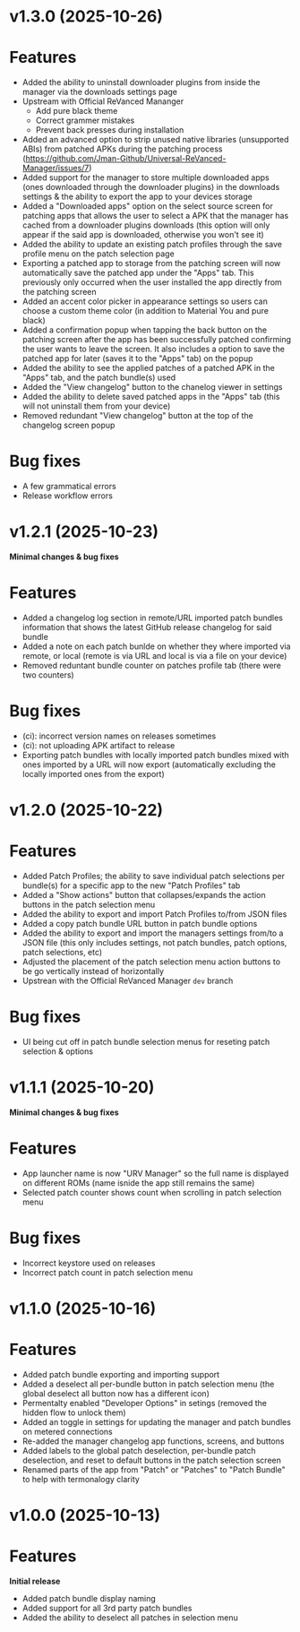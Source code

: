 # v1.3.0 (2025-10-26)


# Features

- Added the ability to uninstall downloader plugins from inside the manager via the downloads settings page
- Upstream with Official ReVanced Mananger
  - Add pure black theme
  - Correct grammer mistakes
  - Prevent back presses during installation
- Added an advanced option to strip unused native libraries (unsupported ABIs) from patched APKs during the patching process (https://github.com/Jman-Github/Universal-ReVanced-Manager/issues/7)
- Added support for the manager to store multiple downloaded apps (ones downloaded through the downloader plugins) in the downloads settings & the ability to export the app to your devices storage
- Added a "Downloaded apps" option on the select source screen for patching apps that allows the user to select a APK that the manager has cached from a downloader plugins downloads (this option will only appear if the said app is downloaded, otherwise you won't see it)
- Added the ability to update an existing patch profiles through the save profile menu on the patch selection page
- Exporting a patched app to storage from the patching screen will now automatically save the patched app under the "Apps" tab. This previously only occurred when the user installed the app directly from the patching screen
- Added an accent color picker in appearance settings so users can choose a custom theme color (in addition to Material You and pure black)
- Added a confirmation popup when tapping the back button on the patching screen after the app has been successfully patched confirming the user wants to leave the screen. It also includes a option to save the patched app for later (saves it to the "Apps" tab) on the popup
- Added the ability to see the applied patches of a patched APK in the "Apps" tab, and the patch bundle(s) used
- Added the "View changelog" button to the chanelog viewer in settings
- Added the ability to delete saved patched apps in the "Apps" tab (this will not uninstall them from your device)
- Removed redundant "View changelog" button at the top of the changelog screen popup


# Bug fixes

- A few grammatical errors
- Release workflow errors


# v1.2.1 (2025-10-23)
**Minimal changes & bug fixes**


# Features

- Added a changelog log section in remote/URL imported patch bundles information that shows the latest GitHub release changelog for said bundle
- Added a note on each patch bunlde on whether they where imported via remote, or local (remote is via URL and local is via a file on your device)
- Removed reduntant bundle counter on patches profile tab (there were two counters)


# Bug fixes

- (ci): incorrect version names on releases sometimes
- (ci): not uploading APK artifact to release
- Exporting patch bundles with locally imported patch bundles mixed with ones imported by a URL will now export (automatically excluding the locally imported ones from the export)


# v1.2.0 (2025-10-22)


# Features

- Added Patch Profiles; the ability to save individual patch selections per bundle(s) for a specific app to the new "Patch Profiles" tab
- Added a "Show actions" button that collapses/expands the action buttons in the patch selection menu
- Added the ability to export and import Patch Profiles to/from JSON files
- Added a copy patch bundle URL button in patch bundle options
- Added the ability to export and import the managers settings from/to a JSON file (this only includes settings, not patch bundles, patch options, patch selections, etc)
- Adjusted the placement of the patch selection menu action buttons to be go vertically instead of horizontally
- Upstrean with the Official ReVanced Manager `dev` branch


# Bug fixes

- UI being cut off in patch bundle selection menus for reseting patch selection & options


# v1.1.1 (2025-10-20)
**Minimal changes & bug fixes**


# Features

- App launcher name is now "URV Manager" so the full name is displayed on different ROMs (name isnide the app still remains the same)
- Selected patch counter shows count when scrolling in patch selection menu

# Bug fixes

- Incorrect keystore used on releases
- Incorrect patch count in patch selection menu


# v1.1.0 (2025-10-16)


# Features

- Added patch bundle exporting and importing support
- Added a deselect all per-bundle button in patch selection menu (the global deselect all button now has a different icon)
- Permentalty enabled "Developer Options" in setings (removed the hidden flow to unlock them)
- Added an toggle in settings for updating the manager and patch bundles on metered connections
- Re-added the manager changelog app functions, screens, and buttons
- Added labels to the global patch deselection, per-bundle patch deselection, and reset to default buttons in the patch selection screen
- Renamed parts of the app from "Patch" or "Patches" to "Patch Bundle" to help with termonalogy clarity


# v1.0.0 (2025-10-13)


# Features
**Initial release**

- Added patch bundle display naming
- Added support for all 3rd party patch bundles
- Added the ability to deselect all patches in selection menu